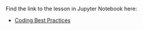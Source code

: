 Find the link to the lesson in Jupyter Notebook here:

- [Coding Best Practices](https://github.com/data-bootcamp-v4/lessons/blob/main/1_intro_to_python/quest/self_guided_lessons/1.2_self_guided_good_practices.ipynb)